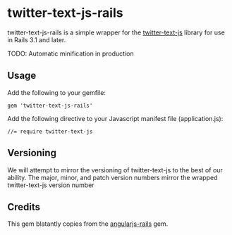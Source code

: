 # twitter-text-js-rails

twitter-text-js-rails is a simple wrapper for the
[twitter-text-js](https://github.com/twitter/twitter-text-js) library for use in Rails 3.1 and later.

TODO: Automatic minification in production

## Usage

Add the following to your gemfile:

    gem 'twitter-text-js-rails'

Add the following directive to your Javascript manifest file (application.js):

    //= require twitter-text-js

## Versioning
We will attempt to mirror the versioning of twitter-text-js to the best
of our ability. The major, minor, and patch version numbers mirror the wrapped
twitter-text-js version number

## Credits
This gem blatantly copies from the
[angularjs-rails](https://github.com/hiravgandhi/angularjs-rails) gem.
